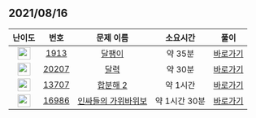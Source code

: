 ## 2021/08/16
| 난이도 | 번호 | 문제 이름 | 소요시간 | 풀이 
|:------:|:----:|:---------:|:------:|:------:|
| <img height="25px" width="25px" src="https://static.solved.ac/tier_small/6.svg"/> | [1913](https://www.acmicpc.net/problem/1913) | [달팽이](https://www.acmicpc.net/problem/1913) | 약 35분 | [바로가기](https://github.com/MinsangKong/DailyProblem/blob/main/08-16/1-1.py)| 
| <img height="25px" width="25px" src="https://static.solved.ac/tier_small/10.svg"/> | [20207](https://www.acmicpc.net/problem/20207) | [달력](https://www.acmicpc.net/problem/20207) | 약 30분 | [바로가기](https://github.com/MinsangKong/DailyProblem/blob/main/08-16/2.py)|
| <img height="25px" width="25px" src="https://static.solved.ac/tier_small/12.svg"/> | [13707](https://www.acmicpc.net/problem/13707) | [합분해 2](https://www.acmicpc.net/problem/13707) | 약 1시간 | [바로가기](https://github.com/MinsangKong/DailyProblem/blob/main/08-16/3-1.py)| 
| <img height="25px" width="25px" src="https://static.solved.ac/tier_small/13.svg"/> | [16986](https://www.acmicpc.net/problem/16986) | [인싸들의 가위바위보](https://www.acmicpc.net/problem/16986) | 약 1시간 30분 | [바로가기](https://github.com/MinsangKong/DailyProblem/blob/main/08-16/4-1.py)|